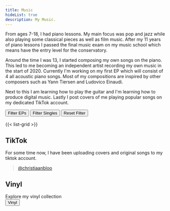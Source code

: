 ```yaml
---
title: Music
hideList: true
description: My Music.
---
```


From ages 7-18, I had piano lessons. My main focus was pop and jazz while also playing some classical pieces as well as film music. After my 11 years of piano lessons I passed the final music exam on my music school which means have the entry level for the conservatory.

Around the time I was 13, I started composing my own songs on the piano. This led to me becoming an independent artist recording my own music in the start of 2020. Currently I'm working on my first EP which will consist of 4 all acoustic piano songs. Most of my compositions are inspired by other composers such as Yann Tiersen and Ludovico Einaudi. 

Next to this I am learning how to play the guitar and I'm learning how to produce digital music. 
Lastly I post covers of me playing popular songs on my dedicated TikTok account.

<div style="padding-bottom: 1rem;">
    <!-- <button onclick="filterItems('Album')">Filter Albums</button> -->
    <button onclick="filterItems('EP')">Filter EPs</button>
    <button onclick="filterItems('Single')">Filter Singles</button>
    <button onclick="resetFilter()">Reset Filter</button>
</div>

<div>
    {{< list-grid >}}
</div>

<script>
    function filterItems(type) {
        var articles = document.querySelectorAll('.list-grid article');
        articles.forEach(function(article, index) {
            var articleType = types[index];
            if (articleType === type) {
                article.style.display = 'block';
            } else {
                article.style.display = 'none';
            }
        });
    }
    function resetFilter() {
        var articles = document.querySelectorAll('.list-grid article');
        articles.forEach(function(article) {
            article.style.display = 'block';
        });
    }
</script>


<!-- ![](me_playing_piano.jpg) -->

## TikTok
For some time now, I have been uploading covers and original songs to my tiktok account.
<blockquote class="tiktok-embed" cite="https://www.tiktok.com/@christiaanbloo" data-unique-id="christiaanbloo" data-embed-type="creator" style="max-width: 780px; min-width: 288px;" > <section> <a target="_blank" href="https://www.tiktok.com/@christiaanbloo?refer=creator_embed">@christiaanbloo</a> </section> </blockquote> <script async src="https://www.tiktok.com/embed.js"></script>


## Vinyl
Explore my vinyl collection  
<a href="/vinyl">
    <button>Vinyl</button>
</a>